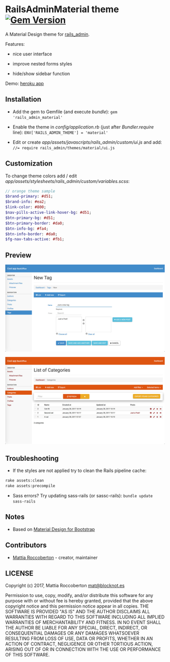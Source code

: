 # RailsAdminMaterial theme [![Gem Version](https://badge.fury.io/rb/rails_admin_material.svg)](https://badge.fury.io/rb/rails_admin_material)

A Material Design theme for [rails_admin](https://github.com/sferik/rails_admin).

Features:

- nice user interface

- improve nested forms styles

- hide/show sidebar function

Demo: [heroku app](http://rails-admin-material.herokuapp.com/admin/)

## Installation

- Add the gem to Gemfile (and execute *bundle*): `gem 'rails_admin_material'`

- Enable the theme in *config/application.rb* (just after *Bundler.require* line): `ENV['RAILS_ADMIN_THEME'] = 'material'`

- Edit or create *app/assets/javascripts/rails_admin/custom/ui.js* and add: `//= require rails_admin/themes/material/ui.js`

## Customization

To change theme colors add / edit *app/assets/stylesheets/rails_admin/custom/variables.scss*:

```sass
// orange theme sample
$brand-primary: #d51;
$brand-info: #ea2;
$link-color: #800;
$nav-pills-active-link-hover-bg: #d51;
$btn-primary-bg: #d51;
$btn-primary-border: #da0;
$btn-info-bg: #fa4;
$btn-info-border: #da0;
$fg-nav-tabs-active: #fb1;
```

## Preview

![preview](preview.jpg)

![preview2](preview2.jpg)

## Troubleshooting

- If the styles are not applied try to clean the Rails pipeline cache:

```sh
rake assets:clean
rake assets:precompile
```

- Sass errors? Try updating sass-rails (or sassc-rails): `bundle update sass-rails`

## Notes

- Based on [Material Design for Bootstrap](http://fezvrasta.github.io/bootstrap-material-design/)

## Contributors

- [Mattia Roccoberton](http://blocknot.es) - creator, maintainer

## LICENSE

Copyright (c) 2017, Mattia Roccoberton <mat@blocknot.es>

Permission to use, copy, modify, and/or distribute this software for any
purpose with or without fee is hereby granted, provided that the above
copyright notice and this permission notice appear in all copies.
THE SOFTWARE IS PROVIDED "AS IS" AND THE AUTHOR DISCLAIMS ALL WARRANTIES
WITH REGARD TO THIS SOFTWARE INCLUDING ALL IMPLIED WARRANTIES OF
MERCHANTABILITY AND FITNESS. IN NO EVENT SHALL THE AUTHOR BE LIABLE FOR
ANY SPECIAL, DIRECT, INDIRECT, OR CONSEQUENTIAL DAMAGES OR ANY DAMAGES
WHATSOEVER RESULTING FROM LOSS OF USE, DATA OR PROFITS, WHETHER IN AN
ACTION OF CONTRACT, NEGLIGENCE OR OTHER TORTIOUS ACTION, ARISING OUT OF
OR IN CONNECTION WITH THE USE OR PERFORMANCE OF THIS SOFTWARE.
